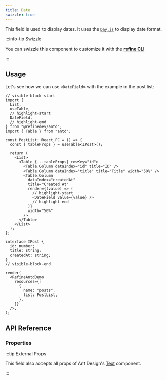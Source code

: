 ```yaml
---
title: Date
swizzle: true
---
```


This field is used to display dates. It uses the [`Day.js`](https://day.js.org/docs/en/display/format) to display date format.

:::info-tip Swizzle

You can swizzle this component to customize it with the [**refine CLI**](/docs/packages/documentation/cli)

:::

## Usage

Let's see how we can use `<DateField>` with the example in the post list:

```tsx live url=http://localhost:3000/posts previewHeight=340px
// visible-block-start
import {
  List,
  useTable,
  // highlight-start
  DateField,
  // highlight-end
} from "@refinedev/antd";
import { Table } from "antd";

const PostList: React.FC = () => {
  const { tableProps } = useTable<IPost>();

  return (
    <List>
      <Table {...tableProps} rowKey="id">
        <Table.Column dataIndex="id" title="ID" />
        <Table.Column dataIndex="title" title="Title" width="50%" />
        <Table.Column
          dataIndex="createdAt"
          title="Created At"
          render={(value) => (
            // highlight-start
            <DateField value={value} />
            // highlight-end
          )}
          width="50%"
        />
      </Table>
    </List>
  );
};

interface IPost {
  id: number;
  title: string;
  createdAt: string;
}
// visible-block-end

render(
  <RefineAntdDemo
    resources={[
      {
        name: "posts",
        list: PostList,
      },
    ]}
  />,
);
```

## API Reference

### Properties

<PropsTable module="@refinedev/antd/DateField" format-default="`L`"/>

:::tip External Props

This field also accepts all props of Ant Design's [Text](https://ant.design/components/typography/#Typography.Text) component.

:::
